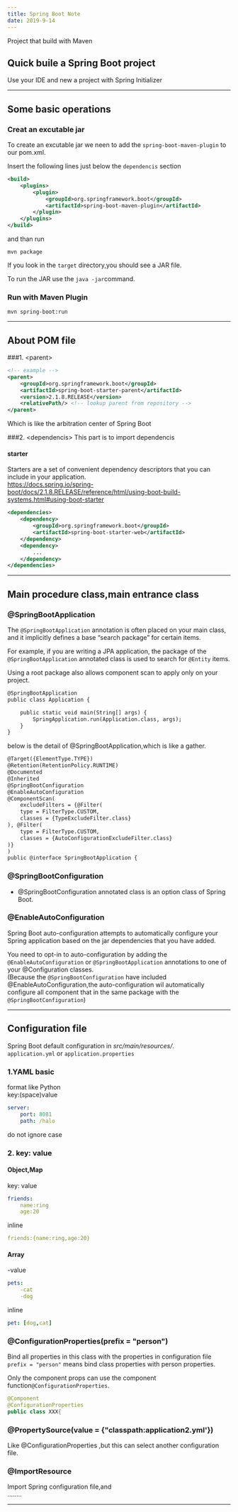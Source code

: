 ```yaml
---
title: Spring Boot Note
date: 2019-9-14
---
```


Project that build with Maven
## Quick buile a Spring Boot project 
Use your IDE and new a project with Spring Initializer
     
---

## Some basic operations
### Creat an excutable jar

To create an excutable jar we neen to add the `spring-boot-maven-plugin` to our pom.xml.  
  
Insert the following lines just below the `dependencis` section
``` xml
<build>
	<plugins>
		<plugin>
			<groupId>org.springframework.boot</groupId>
			<artifactId>spring-boot-maven-plugin</artifactId>
		</plugin>
	</plugins>
</build>
```  
  
and than run
```
mvn package
```    
If you look in the `target` directory,you should see a JAR file.

To run the JAR use the `java -jar`command.

### Run with Maven Plugin
```
mvn spring-boot:run
```

---

## About POM file
###1. &lt;parent&gt;
``` xml
<!-- example -->
<parent>
    <groupId>org.springframework.boot</groupId>
    <artifactId>spring-boot-starter-parent</artifactId>
    <version>2.1.8.RELEASE</version>
    <relativePath/> <!-- lookup parent from repository -->
</parent>
```
Which is like the arbitration center of Spring Boot  

###2. &lt;dependencis&gt;
This part is to import dependencis
#### starter
Starters are a set of convenient dependency descriptors that you can include in your application.  
<https://docs.spring.io/spring-boot/docs/2.1.8.RELEASE/reference/html/using-boot-build-systems.html#using-boot-starter>
``` xml
<dependencies>
    <dependency>
        <groupId>org.springframework.boot</groupId>
        <artifactId>spring-boot-starter-web</artifactId>
    </dependency>
	<dependency>
		...       
    </dependency>
</dependencies>
```
--- 

## Main procedure class,main entrance class

### @SpringBootApplication
The `@SpringBootApplication` annotation is often placed on your main class, and it implicitly defines a base “search package” for certain items.  
  
For example, if you are writing a JPA application, the package of the `@SpringBootApplication` annotated class is used to search for `@Entity` items.  
  
 Using a root package also allows component scan to apply only on your project. 
``` xml
@SpringBootApplication
public class Application {

    public static void main(String[] args) {
        SpringApplication.run(Application.class, args);
    }
}
```

below is the detail of @SpringBootApplication,which is like a gather.
``` xml
@Target({ElementType.TYPE})
@Retention(RetentionPolicy.RUNTIME)
@Documented
@Inherited
@SpringBootConfiguration
@EnableAutoConfiguration
@ComponentScan(
    excludeFilters = {@Filter(
    type = FilterType.CUSTOM,
    classes = {TypeExcludeFilter.class}
), @Filter(
    type = FilterType.CUSTOM,
    classes = {AutoConfigurationExcludeFilter.class}
)}
)
public @interface SpringBootApplication {
```

### @SpringBootConfiguration
- @SpringBootConfiguration annotated class is an option class of Spring Boot.


### @EnableAutoConfiguration
Spring Boot auto-configuration attempts to automatically configure your Spring application based on the jar dependencies that you have added.    
  
You need to opt-in to auto-configuration by adding the `@EnableAutoConfiguration` or `@SpringBootApplication` annotations to one of your @Configuration classes.  
(Because the `@SpringBootConfiguration` have included @EnableAutoConfiguration,the auto-configuration wil automatically configure all component that in the same package with the `@SpringBootConfiguration`)
  

---

## Configuration file
  
Spring Boot default configuration in *src/main/resources/*.  
`application.yml` or `application.properties`

### 1.YAML basic
format like Python  
key:(space)value 
``` yml
server:
	port: 8081
	path: /halo
```
do not ignore case

### 2. key: value  
#### Object,Map  
key: value
``` yml
friends:
	name:ring
	age:20
```  

inline	
``` yml
friends:{name:ring,age:20}
```

#### Array  
-value
``` yml
pets:
	-cat
	-dog
```

inline  
``` yml
pet: [dog,cat]
```

### @ConfigurationProperties(prefix = "person")  
Bind all properties in this class with the properties in configuration file  
`prefix = "person"` means bind class properties with person properties.  
  
Only the component props can use the component function`@ConfigurationProperties`.  
``` java 
@Component
@ConfigurationProperties
public class XXX{
```
  
### @PropertySource(value = {"classpath:application2.yml'})   
Like @ConfigurationProperties ,but this can select another configuration file.  

### @ImportResource  
Import Spring configuration file,and   
........

 





---
